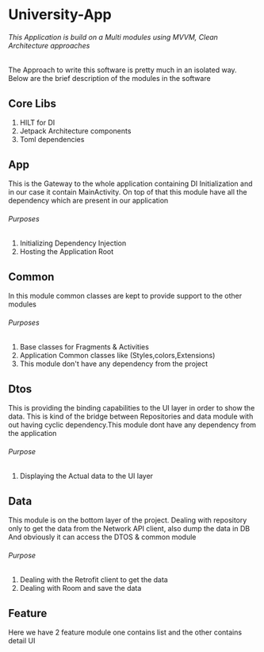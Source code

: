 # University-App

###### This Application is build on a Multi modules using MVVM, Clean Architecture approaches 

The Approach to write this software is pretty much in an isolated way. Below are the brief description of the modules in the software

## Core Libs
1. HILT for DI
2. Jetpack Architecture components
3. Toml dependencies

## App 
This is the Gateway to the whole application containing DI Initialization and in our case it contain MainActivity.
On top of that this module have all the dependency which are present in our application
###### Purposes
1. Initializing Dependency Injection
2. Hosting the Application Root 


## Common
In this module common classes are kept to provide support to the other modules 
###### Purposes
1. Base classes for Fragments & Activities
2. Application Common classes like (Styles,colors,Extensions)
3. This module don't have any dependency from the project

## Dtos
This is providing the binding capabilities to the UI layer in order to show the data. This is kind of the bridge between Repositories and data module with out having cyclic dependency.This module dont have any dependency from the application
###### Purpose
1. Displaying the Actual data to the UI layer 


## Data
This module is on the bottom layer of the project. Dealing with repository only to get the data from the Network API client, also dump the data in DB And obviously it can access the DTOS & common module
###### Purpose
1. Dealing with the Retrofit client to get the data
2. Dealing with Room and save the data


## Feature
Here we have 2 feature module one contains list and the other contains detail UI

